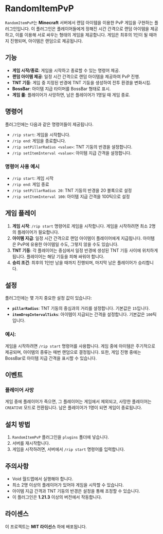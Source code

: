 # RandomItemPvP

`RandomItemPvP`는 **Minecraft** 서버에서 랜덤 아이템을 이용한 PvP 게임을 구현하는 플러그인입니다. 이 플러그인은 플레이어들에게 정해진 시간 간격으로 랜덤 아이템을 제공하고, 이를 이용해 서로 싸우는 형태의 게임을 제공합니다. 게임은 최후의 1인이 될 때까지 진행되며, 아이템은 랜덤으로 제공됩니다.

## 기능

- **게임 시작/종료**: 게임을 시작하고 종료할 수 있는 명령어 제공.
- **랜덤 아이템 제공**: 일정 시간 간격으로 랜덤 아이템을 제공하여 PvP 진행.
- **TNT 기둥**: 게임 중 지정된 반경에 TNT 기둥을 생성하여 전투 환경을 변화시킴.
- **BossBar**: 아이템 지급 타이머를 BossBar 형태로 표시.
- **게임 룰**: 플레이어가 사망하면, 남은 플레이어가 1명일 때 게임 종료.

## 명령어

플러그인에는 다음과 같은 명령어들이 제공됩니다.

- `/rip start`: 게임을 시작합니다.
- `/rip end`: 게임을 종료합니다.
- `/rip setPillarRadius <value>`: TNT 기둥의 반경을 설정합니다.
- `/rip setItemInterval <value>`: 아이템 지급 간격을 설정합니다.

### 명령어 사용 예시

- `/rip start`: 게임 시작
- `/rip end`: 게임 종료
- `/rip setPillarRadius 20`: TNT 기둥의 반경을 20 블록으로 설정
- `/rip setItemInterval 100`: 아이템 지급 간격을 100틱으로 설정

## 게임 플레이

1. **게임 시작**: `/rip start` 명령어로 게임을 시작합니다. 게임을 시작하려면 최소 2명의 플레이어가 필요합니다.
2. **아이템 지급**: 일정 시간 간격으로 랜덤 아이템이 플레이어에게 지급됩니다. 아이템은 PvP에 유용한 아이템일 수도, 그렇지 않을 수도 있습니다.
3. **TNT 기둥**: 각 플레이어는 중심에서 일정 반경에 생성된 TNT 기둥 사이에 위치하게 됩니다. 플레이어는 해당 기둥을 피해 싸워야 합니다.
4. **승리 조건**: 최후의 1인만 남을 때까지 진행되며, 마지막 남은 플레이어가 승리합니다.

## 설정

플러그인에는 몇 가지 중요한 설정 값이 있습니다:

- **`pillarRadius`**: TNT 기둥의 중심과의 거리를 설정합니다. 기본값은 `15`입니다.
- **`itemDropIntervalTicks`**: 아이템이 지급되는 간격을 설정합니다. 기본값은 `100`틱입니다.

### 예시:

게임을 시작하려면 `/rip start` 명령어를 사용합니다. 게임 중에 아이템은 주기적으로 제공되며, 아이템의 종류는 매번 랜덤으로 결정됩니다. 또한, 게임 진행 중에는 BossBar로 아이템 지급 간격을 표시할 수 있습니다.

## 이벤트

### 플레이어 사망

게임 중에 플레이어가 죽으면, 그 플레이어는 게임에서 제외되고, 사망한 플레이어는 `CREATIVE` 모드로 전환됩니다. 남은 플레이어가 1명이 되면 게임이 종료됩니다.

## 설치 방법

1. `RandomItemPvP` 플러그인을 `plugins` 폴더에 넣습니다.
2. 서버를 재시작합니다.
3. 게임을 시작하려면, 서버에서 `/rip start` 명령어를 입력합니다.

## 주의사항

- Void 월드맵에서 실행해야 합니다.
- 최소 2명 이상의 플레이어가 있어야 게임을 시작할 수 있습니다.
- 아이템 지급 간격과 TNT 기둥의 반경은 설정을 통해 조정할 수 있습니다.
- 이 플러그인은 **1.21.3** 이상의 버전에서 작동합니다.

## 라이센스

이 프로젝트는 **MIT 라이선스** 하에 배포됩니다.
